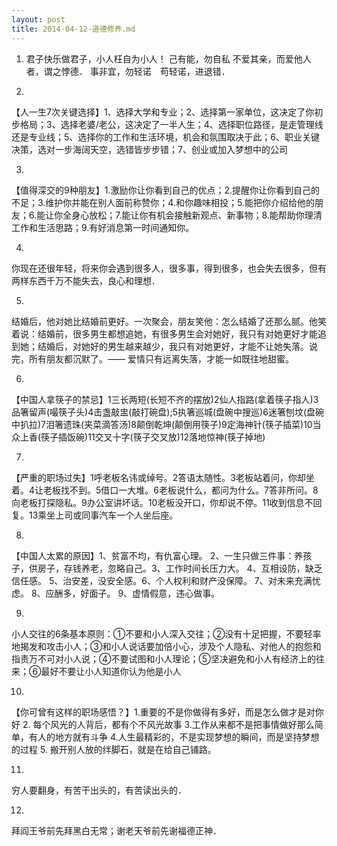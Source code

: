 ```yaml
---
layout: post
title: 2014-04-12-道德修养.md
---
```


1.
    君子快乐做君子，小人枉自为小人！
    己有能，勿自私
    不爱其亲，而爱他人者，谓之悖德．
    事非宜，勿轻诺　苟轻诺，进退错．



2.
【人一生7次关键选择】1、选择大学和专业；2、选择第一家单位，这决定了你初步格局；3、选择老婆/老公，这决定了一半人生；4、选择职位路径，是走管理线还是专业线；5、选择你的工作和生活环境，机会和氛围取决于此；6、职业关键决策，选对一步海阔天空，选错皆步步错；7、创业或加入梦想中的公司

3.
【值得深交的9种朋友】1.激励你让你看到自己的优点；2.提醒你让你看到自己的不足；3.维护你并能在别人面前称赞你；4.和你趣味相投；5.能把你介绍给他的朋友；6.能让你全身心放松；7.能让你有机会接触新观点、新事物；8.能帮助你理清工作和生活思路；9.有好消息第一时间通知你。

4.
你现在还很年轻，将来你会遇到很多人，很多事，得到很多，也会失去很多，但有两样东西千万不能失去，良心和理想．

5.
结婚后，他对她比结婚前更好。一次聚会，朋友笑他：怎么结婚了还那么腻。他笑着说：结婚前，很多男生都想追她，有很多男生会对她好，我只有对她更好才能追到她；结婚后，对她好的男生越来越少，我只有对她更好，才能不让她失落。说完，所有朋友都沉默了。—— 爱情只有远离失落，才能一如既往地甜蜜。

6.
【中国人拿筷子的禁忌】1三长两短(长短不齐的摆放)2仙人指路(拿着筷子指人)3品箸留声(嘬筷子头)4击盏敲盅(敲打碗盘);5执箸巡城(盘碗中搜巡)6迷箸刨坟(盘碗中扒拉)7泪箸遗珠(夹菜滴答汤)8颠倒乾坤(颠倒用筷子)9定海神针(筷子插菜)10当众上香(筷子插饭碗)11交叉十字(筷子交叉放)12落地惊神(筷子掉地)

7.
【严重的职场过失】1呼老板名讳或绰号。2答语太随性。3老板站着问，你却坐着。4让老板找不到。5借口一大堆。6老板说什么，都问为什么。7答非所问。8向老板打探隐私。9办公室讲坏话。10老板没开口，你却说不停。11收到信息不回复。13乘坐上司或同事汽车一个人坐后座。


8.
【中国人太累的原因】1、贫富不均，有仇富心理。 2、一生只做三件事：养孩子，供房子，存钱养老，忽略自己。3、工作时间长压力大。 4、互相设防，缺乏信任感。 5、治安差，没安全感。6、个人权利和财产没保障。 7、对未来充满忧虑。 8、应酬多，好面子。 9、虚情假意，违心做事。

9.
小人交往的6条基本原则：①不要和小人深入交往；②没有十足把握，不要轻率地揭发和攻击小人；③和小人说话要加倍小心，涉及个人隐私、对他人的抱怨和指责万不可对小人说；④不要试图和小人理论；⑤坚决避免和小人有经济上的往来；⑥最好不要让小人知道你认为他是小人


10.
【你可曾有这样的职场感悟？】1.重要的不是你做得有多好，而是怎么做才是对你好 2. 每个风光的人背后，都有个不风光故事 3.工作从来都不是把事情做好那么简单，有人的地方就有斗争 4.人生最精彩的，不是实现梦想的瞬间，而是坚持梦想的过程 5. 搬开别人放的绊脚石，就是在给自己铺路。


11.
穷人要翻身，有苦干出头的，有苦读出头的．


12.
拜阎王爷前先拜黑白无常；谢老天爷前先谢福德正神．

